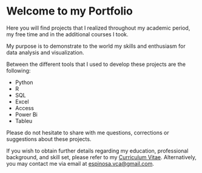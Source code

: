 # Welcome to my Portfolio

Here you will find projects that I realized throughout my academic period, my free time and in the additional courses I took.

My purpose is to demonstrate to the world my skills and enthusiasm for data analysis and visualization.

Between the different tools that I used to develop these projects are the following:

 - Python
 - R
 - SQL
 - Excel
 - Access
 - Power Bi
 - Tableu

Please do not hesitate to share with me questions, corrections or suggestions about these projects. 

If you wish to obtain further details regarding my education, professional background, and skill set, please refer to my [Curriculum Vitae](https://github.com/CarlosEspinosaV/Data_Analyst_Portfolio/blob/1a8b3d569335420ef1226fd199a883d50d678c42/Carlos_Espinosa_Data_Analyst_CV.pdf). Alternatively, you may contact me via email at espinosa.vca@gmail.com.
